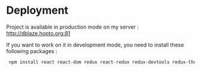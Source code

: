 # Deployment

Project is available in production mode on my server : http://dblaze.hopto.org:81

If you want to work on it in development mode, you need to install these following packages :

```bash
 npm install react react-dom redux react-redux redux-devtools redux-thunk cross-fetch expect deep-freeze fusioncharts react-fusioncharts react-bootstrap react-router react-router-dom react-datepicker moment react-moment react-bootstrap-router history react-csv --save
 ```
